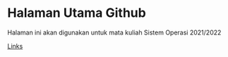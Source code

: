 # Halaman Utama Github

Halaman ini akan digunakan untuk mata kuliah Sistem Operasi 2021/2022

[Links](https://rreza00.github.io/os212/LINKS/)
